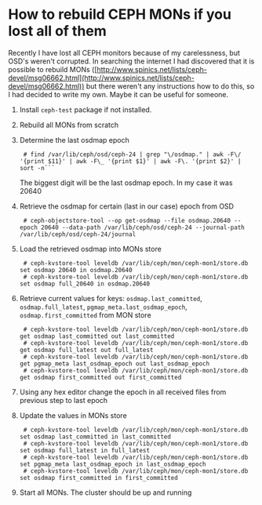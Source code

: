 # How to rebuild CEPH MONs if you lost all of them

Recently I have lost all CEPH monitors because of my carelessness, but OSD's weren't corrupted.
In searching the internet I had discovered that it is possible to rebuild MONs ([http://www.spinics.net/lists/ceph-devel/msg06662.html](http://www.spinics.net/lists/ceph-devel/msg06662.html)) but there weren't any instructions how to do this, so I had decided to write my own. Maybe it can be useful for someone. 

1. Install `ceph-test` package if not installed.   

2. Rebuild all MONs from scratch

3. Determine the last osdmap epoch

    	# find /var/lib/ceph/osd/ceph-24 | grep "\/osdmap." | awk -F\/ '{print $11}' | awk -F\_ '{print $1}' | awk -F\. '{print $2}' | sort -n```

    The biggest digit will be the last osdmap epoch. In my case it was 20640

4. Retrieve the osdmap for certain (last in our case) epoch from OSD
    
    	# ceph-objectstore-tool --op get-osdmap --file osdmap.20640 --epoch 20640 --data-path /var/lib/ceph/osd/ceph-24 --journal-path /var/lib/ceph/osd/ceph-24/journal
   
5. Load the retrieved osdmap into MONs store

    	# ceph-kvstore-tool leveldb /var/lib/ceph/mon/ceph-mon1/store.db set osdmap 20640 in osdmap.20640
    	# ceph-kvstore-tool leveldb /var/lib/ceph/mon/ceph-mon1/store.db set osdmap full_20640 in osdmap.20640

6. Retrieve current values for keys: `osdmap.last_committed`, `osdmap.full_latest`, `pgmap_meta.last_osdmap_epoch`, `osdmap.first_committed` from MON store

    	# ceph-kvstore-tool leveldb /var/lib/ceph/mon/ceph-mon1/store.db get osdmap last_committed out last_committed
    	# ceph-kvstore-tool leveldb /var/lib/ceph/mon/ceph-mon1/store.db get osdmap full_latest out full_latest
    	# ceph-kvstore-tool leveldb /var/lib/ceph/mon/ceph-mon1/store.db get pgmap_meta last_osdmap_epoch out last_osdmap_epoch
    	# ceph-kvstore-tool leveldb /var/lib/ceph/mon/ceph-mon1/store.db get osdmap first_committed out first_committed

7. Using any hex editor change the epoch in all received files from previous step to last epoch

8. Update the values in MONs store

    	# ceph-kvstore-tool leveldb /var/lib/ceph/mon/ceph-mon1/store.db set osdmap last_committed in last_committed
    	# ceph-kvstore-tool leveldb /var/lib/ceph/mon/ceph-mon1/store.db set osdmap full_latest in full_latest
    	# ceph-kvstore-tool leveldb /var/lib/ceph/mon/ceph-mon1/store.db set pgmap_meta last_osdmap_epoch in last_osdmap_epoch
    	# ceph-kvstore-tool leveldb /var/lib/ceph/mon/ceph-mon1/store.db set osdmap first_committed in first_committed

9. Start all MONs. The cluster should be up and running